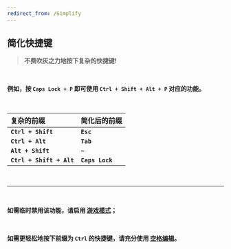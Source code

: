 ```yaml
---
redirect_from: /Simplify
---
```


## 简化快捷键

> **不费吹灰之力地按下复杂的快捷键!**

<br>

**例如，按 `Caps Lock + P` 即可使用 `Ctrl + Shift + Alt + P` 对应的功能。**

<br>

| 复杂的前缀               | 简化后的前缀    |
| :----------------------- | :-------------- |
| **`Ctrl + Shift`**       | **`Esc`**       |
| **`Ctrl + Alt`**         | **`Tab`**       |
| **`Alt + Shift`**        | **`~`**         |
| **`Ctrl + Shift + Alt`** | **`Caps Lock`** |

<br>

---

<br>

**如需临时禁用该功能，请启用 [游戏模式](/game)；**

<br>

**如需更轻松地按下前缀为 `Ctrl` 的快捷键，请充分使用 [空格编辑](/space)。**
